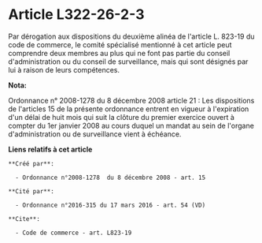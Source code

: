 # Article L322-26-2-3

Par dérogation aux dispositions du deuxième alinéa de l'article L. 823-19 du code de commerce, le comité spécialisé mentionné
à cet article peut comprendre deux membres au plus qui ne font pas partie du conseil d'administration ou du conseil de
surveillance, mais qui sont désignés par lui à raison de leurs compétences.

**Nota:**

Ordonnance n° 2008-1278 du 8 décembre 2008 article 21 : Les dispositions de l'articles 15 de la présente ordonnance entrent
en vigueur à l'expiration d'un délai de huit mois qui suit la clôture du premier exercice ouvert à compter du 1er janvier
2008 au cours duquel un mandat au sein de l'organe d'administration ou de surveillance vient à échéance.

**Liens relatifs à cet article**

	**Créé par**:

	  - Ordonnance n°2008-1278  du 8 décembre 2008 - art. 15

	**Cité par**:

	  - Ordonnance n°2016-315 du 17 mars 2016 - art. 54 (VD)

	**Cite**:

	  - Code de commerce - art. L823-19
